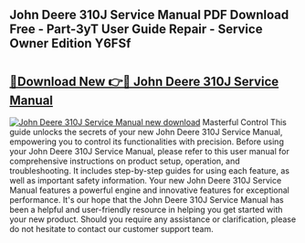 ## John Deere 310J Service Manual PDF Download Free - Part-3yT User Guide Repair - Service Owner Edition Y6FSf

# <h2><a href="http://bc92292.oget.top/?id=John+Deere+310J+Service+Manual">🔗Download New 👉🔴 John Deere 310J Service Manual</a></h2>

[![John Deere 310J Service Manual new download](https://i.imgur.com/5g1atiW.png)](http://bc92292.oget.top/?id=John+Deere+310J+Service+Manual)
Masterful Control This guide unlocks the secrets of your new John Deere 310J Service Manual, empowering you to control its functionalities with precision. Before using your John Deere 310J Service Manual, please refer to this user manual for comprehensive instructions on product setup, operation, and troubleshooting. It includes step-by-step guides for using each feature, as well as important safety information. Your new John Deere 310J Service Manual features a powerful engine and innovative features for exceptional performance. It's our hope that the John Deere 310J Service Manual has been a helpful and user-friendly resource in helping you get started with your new product. Should you require any assistance or clarification, please do not hesitate to contact our customer support team.
